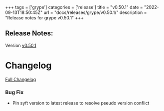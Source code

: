+++
tags = ['grype']
categories = ['release']
title = "v0.50.1"
date = "2022-09-13T18:50:45Z"
url = "docs/releases/grype/v0.50.1/"
description = "Release notes for grype v0.50.1"
+++

## Release Notes:
Version [v0.50.1](https://github.com/anchore/grype/releases/tag/v0.50.1)

# Changelog

[Full Changelog](https://github.com/anchore/grype/compare/v0.50.0...403a535321c20565676dc633344e2bf8881cee29)

### Bug Fix

- Pin syft version to latest release to resolve pseudo version conflict
